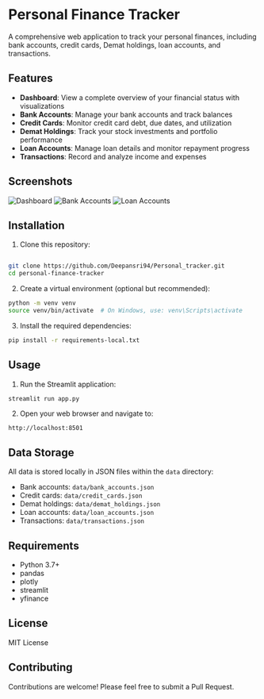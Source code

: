 # Personal Finance Tracker

A comprehensive web application to track your personal finances, including bank accounts, credit cards, Demat holdings, loan accounts, and transactions.

## Features

- **Dashboard**: View a complete overview of your financial status with visualizations
- **Bank Accounts**: Manage your bank accounts and track balances
- **Credit Cards**: Monitor credit card debt, due dates, and utilization
- **Demat Holdings**: Track your stock investments and portfolio performance  
- **Loan Accounts**: Manage loan details and monitor repayment progress
- **Transactions**: Record and analyze income and expenses

## Screenshots

![Dashboard](screenshots/dashboard.png)
![Bank Accounts](screenshots/bank_accounts.png)
![Loan Accounts](screenshots/loan_accounts.png)

## Installation

1. Clone this repository:

```bash

git clone https://github.com/Deepansri94/Personal_tracker.git
cd personal-finance-tracker
```

2. Create a virtual environment (optional but recommended):
```bash
python -m venv venv
source venv/bin/activate  # On Windows, use: venv\Scripts\activate
```

3. Install the required dependencies:
```bash
pip install -r requirements-local.txt
```

## Usage

1. Run the Streamlit application:
```bash
streamlit run app.py
```

2. Open your web browser and navigate to:
```
http://localhost:8501
```

## Data Storage

All data is stored locally in JSON files within the `data` directory:
- Bank accounts: `data/bank_accounts.json`
- Credit cards: `data/credit_cards.json`
- Demat holdings: `data/demat_holdings.json`
- Loan accounts: `data/loan_accounts.json`
- Transactions: `data/transactions.json`

## Requirements

- Python 3.7+
- pandas
- plotly
- streamlit
- yfinance

## License

MIT License

## Contributing

Contributions are welcome! Please feel free to submit a Pull Request.